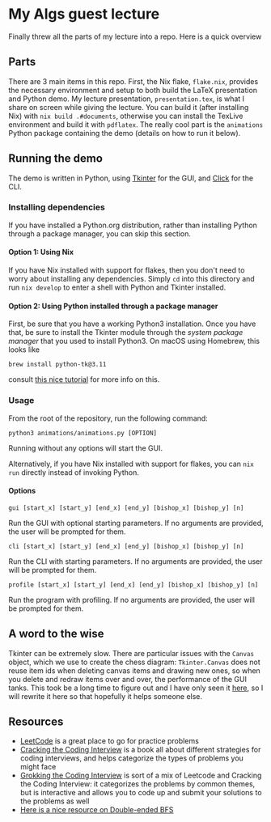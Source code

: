 # My Algs guest lecture

Finally threw all the parts of my lecture into a repo. Here is a quick overview

## Parts

There are 3 main items in this repo. First, the Nix flake, `flake.nix`, provides the necessary environment and setup to both build the LaTeX presentation and Python demo. My lecture presentation, `presentation.tex`, is what I share on screen while giving the lecture. You can build it (after installing Nix) with `nix build .#documents`, otherwise you can install the TexLive environment and build it with `pdflatex`. The really cool part is the `animations` Python package containing the demo (details on how to run it below).

## Running the demo

The demo is written in Python, using [Tkinter](https://docs.python.org/3/library/tkinter.html) for the GUI, and [Click](https://click.palletsprojects.com/en/stable/) for the CLI.

### Installing dependencies

If you have installed a Python.org distribution, rather than installing Python through a package manager, you can skip this section.

#### Option 1: Using Nix

If you have Nix installed with support for flakes, then you don't need to worry about installing any dependencies. Simply `cd` into this directory and run `nix develop` to enter a shell with Python and Tkinter installed.

#### Option 2: Using Python installed through a package manager

First, be sure that you have a working Python3 installation. Once you have that, be sure to install the Tkinter module through the _system package manager_ that you used to install Python3. On macOS using Homebrew, this looks like

```shell
brew install python-tk@3.11
```

consult [this nice tutorial](https://tkdocs.com/tutorial/install.html) for more info on this.

### Usage

From the root of the repository, run the following command:

```shell
python3 animations/animations.py [OPTION]
```

Running without any options will start the GUI.

Alternatively, if you have Nix installed with support for flakes, you can `nix run` directly instead of invoking Python.

#### Options

```shell
gui [start_x] [start_y] [end_x] [end_y] [bishop_x] [bishop_y] [n]
```

Run the GUI with optional starting parameters. If no arguments are provided, the user will be prompted for them.

```shell
cli [start_x] [start_y] [end_x] [end_y] [bishop_x] [bishop_y] [n]
```

Run the CLI with starting parameters. If no arguments are provided, the user will be prompted for them.

```shell
profile [start_x] [start_y] [end_x] [end_y] [bishop_x] [bishop_y] [n]
```

Run the program with profiling. If no arguments are provided, the user will be prompted for them.


## A word to the wise

Tkinter can be extremely slow. There are particular issues with the `Canvas` object, which we use to create the chess diagram: `Tkinter.Canvas` does not reuse item ids when deleting canvas items and drawing new ones, so when you delete and redraw items over and over, the performance of the GUI tanks. This took be a long time to figure out and I have only seen it [here](https://stackoverflow.com/questions/64956625/tkinter-canvas-slow), so I will rewrite it here so that hopefully it helps someone else.

## Resources

* [LeetCode](https://leetcode.com/) is a great place to go for practice problems
* [Cracking the Coding Interview](https://www.crackingthecodinginterview.com/) is a book all about different strategies for coding interviews, and helps categorize the types of problems you might face
* [Grokking the Coding Interview](https://www.designgurus.io/course/grokking-the-coding-interview) is sort of a mix of Leetcode and Cracking the Coding Interview: it categorizes the problems by common themes, but is interactive and allows you to code up and submit your solutions to the problems as well
* [Here is a nice resource on Double-ended BFS](https://efficientcodeblog.wordpress.com/2017/12/13/bidirectional-search-two-end-bfs/)

